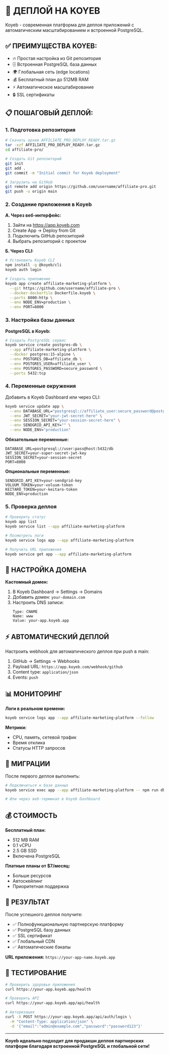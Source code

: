 # 🚀 ДЕПЛОЙ НА KOYEB

Koyeb - современная платформа для деплоя приложений с автоматическим масштабированием и встроенной PostgreSQL.

## ✅ ПРЕИМУЩЕСТВА KOYEB:

- 🔥 Простая настройка из Git репозитория
- 🗄️ Встроенная PostgreSQL база данных  
- 🌍 Глобальная сеть (edge locations)
- 💰 Бесплатный план до 512MB RAM
- ⚡ Автоматическое масштабирование
- 🔒 SSL сертификаты

## 📋 ПОШАГОВЫЙ ДЕПЛОЙ:

### 1. Подготовка репозитория
```bash
# Скачать архив AFFILIATE_PRO_DEPLOY_READY.tar.gz
tar -xzf AFFILIATE_PRO_DEPLOY_READY.tar.gz
cd affiliate-pro/

# Создать Git репозиторий
git init
git add .
git commit -m "Initial commit for Koyeb deployment"

# Загрузить на GitHub
git remote add origin https://github.com/username/affiliate-pro.git
git push -u origin main
```

### 2. Создание приложения в Koyeb

**А. Через веб-интерфейс:**
1. Зайти на https://app.koyeb.com
2. Create App → Deploy from Git
3. Подключить GitHub репозиторий
4. Выбрать репозиторий с проектом

**Б. Через CLI:**
```bash
# Установить Koyeb CLI
npm install -g @koyeb/cli
koyeb auth login

# Создать приложение
koyeb app create affiliate-marketing-platform \
  --git https://github.com/username/affiliate-pro \
  --docker-dockerfile Dockerfile.koyeb \
  --ports 8000:http \
  --env NODE_ENV=production \
  --env PORT=8000
```

### 3. Настройка базы данных

**PostgreSQL в Koyeb:**
```bash
# Создать PostgreSQL сервис
koyeb service create postgres-db \
  --app affiliate-marketing-platform \
  --docker postgres:15-alpine \
  --env POSTGRES_DB=affiliate_db \
  --env POSTGRES_USER=affiliate_user \
  --env POSTGRES_PASSWORD=secure_password \
  --ports 5432:tcp
```

### 4. Переменные окружения

Добавить в Koyeb Dashboard или через CLI:

```bash
koyeb service update app \
  --env DATABASE_URL="postgresql://affiliate_user:secure_password@postgres-db:5432/affiliate_db" \
  --env JWT_SECRET="your-jwt-secret-here" \
  --env SESSION_SECRET="your-session-secret-here" \
  --env SENDGRID_API_KEY="" \
  --env NODE_ENV="production"
```

**Обязательные переменные:**
```
DATABASE_URL=postgresql://user:pass@host:5432/db
JWT_SECRET=your-super-secret-jwt-key  
SESSION_SECRET=your-session-secret
PORT=8000
```

**Опциональные переменные:**
```
SENDGRID_API_KEY=your-sendgrid-key
VOLUUM_TOKEN=your-voluum-token
KEITARO_TOKEN=your-keitaro-token
NODE_ENV=production
```

### 5. Проверка деплоя

```bash
# Проверить статус
koyeb app list
koyeb service list --app affiliate-marketing-platform

# Посмотреть логи
koyeb service logs app --app affiliate-marketing-platform

# Получить URL приложения
koyeb service get app --app affiliate-marketing-platform
```

## 🔧 НАСТРОЙКА ДОМЕНА

**Кастомный домен:**
1. В Koyeb Dashboard → Settings → Domains
2. Добавить домен: `your-domain.com`
3. Настроить DNS записи:
   ```
   Type: CNAME
   Name: www
   Value: your-app.koyeb.app
   ```

## ⚡ АВТОМАТИЧЕСКИЙ ДЕПЛОЙ

Настроить webhook для автоматического деплоя при push в main:

1. GitHub → Settings → Webhooks
2. Payload URL: `https://app.koyeb.com/webhook/github`
3. Content type: `application/json`
4. Events: `push`

## 📊 МОНИТОРИНГ

**Логи в реальном времени:**
```bash
koyeb service logs app --app affiliate-marketing-platform --follow
```

**Метрики:**
- CPU, память, сетевой трафик
- Время отклика
- Статусы HTTP запросов

## 🔄 МИГРАЦИИ

После первого деплоя выполнить:
```bash
# Подключиться к базе данных
koyeb service exec app --app affiliate-marketing-platform -- npm run db:push

# Или через веб-терминал в Koyeb Dashboard
```

## 💰 СТОИМОСТЬ

**Бесплатный план:**
- 512 MB RAM
- 0.1 vCPU
- 2.5 GB SSD
- Включена PostgreSQL

**Платные планы от $7/месяц:**
- Больше ресурсов
- Автоскейлинг
- Приоритетная поддержка

## 🎯 РЕЗУЛЬТАТ

После успешного деплоя получите:
- ✅ Полнофункциональную партнерскую платформу
- ✅ PostgreSQL базу данных
- ✅ SSL сертификат
- ✅ Глобальный CDN
- ✅ Автоматические бэкапы

**URL приложения:** `https://your-app-name.koyeb.app`

## 🔧 ТЕСТИРОВАНИЕ

```bash
# Проверить здоровье приложения
curl https://your-app.koyeb.app/health

# Проверить API
curl https://your-app.koyeb.app/api/health

# Авторизация
curl -X POST https://your-app.koyeb.app/api/auth/login \
  -H "Content-Type: application/json" \
  -d '{"email":"admin@example.com","password":"password123"}'
```

---

**Koyeb идеально подходит для продакшн деплоя партнерских платформ благодаря встроенной PostgreSQL и глобальной сети!**